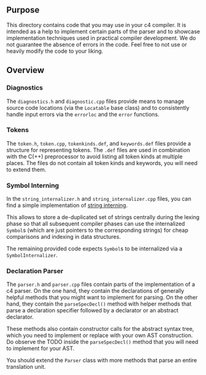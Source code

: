 ## Purpose
This directory contains code that you may use in your c4 compiler. It is
intended as a help to implement certain parts of the parser and to showcase
implementation techniques used in practical compiler development.
We do not guarantee the absence of errors in the code. Feel free to not use or
heavily modify the code to your liking.

## Overview

### Diagnostics
The `diagnostics.h` and `diagnostic.cpp` files provide means to manage source
code locations (via the `Locatable` base class) and to consistently handle
input errors via the `errorloc` and the  `error` functions.

### Tokens
The `token.h`, `token.cpp`, `tokenkinds.def`, and `keywords.def` files provide
a structure for representing tokens. The `.def` files are used in combination
with the C(++) preprocessor to avoid listing all token kinds at multiple
places. The files do not contain all token kinds and keywords, you will need to
extend them.

### Symbol Interning
In the `string_internalizer.h` and `string_internalizer.cpp` files, you can
find a simple implementation of [string
interning](https://en.wikipedia.org/wiki/String_interning).

This allows to store a de-duplicated set of strings centrally during the lexing
phase so that all subsequent compiler phases can use the internalized `Symbol`s
(which are just pointers to the corresponding strings) for cheap comparisons
and indexing in data structures.

The remaining provided code expects `Symbol`s to be internalized via a
`SymbolInternalizer`.

### Declaration Parser
The `parser.h` and `parser.cpp` files contain parts of the implementation of a
c4 parser. On the one hand, they contain the declarations of generally helpful
methods that you might want to implement for parsing.
On the other hand, they contain the `parseSpecDecl()` method with helper
methods that parse a declaration specifier followed by a declarator or an
abstract declarator.

These methods also contain constructor calls for the abstract syntax tree,
which you need to implement or replace with your own AST construction. Do
observe the TODO inside the `parseSpecDecl()` method that you will need to
implement for your AST.

You should extend the `Parser` class with more methods that parse an entire
translation unit.


